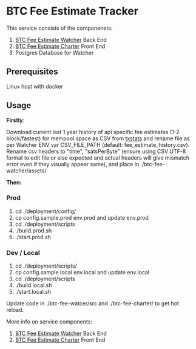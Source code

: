 # BTC Fee Estimate Tracker

This service consists of the componenets:
1. [BTC Fee Estimate Watcher](btc-fee-watcher/README.md) Back End
2. [BTC Fee Estimate Charter](btc-fee-charter/README.md) Front End
3. Postgres Database for Watcher

## Prerequisites
Linux host with docker

## Usage

**Firstly**:

Download current last 1 year history of api specific fee estimates (1-2 block/fastest) for mempool.space as CSV from [txstats](https://txstats.com/d/000000011/fee-estimation?orgId=1&viewPanel=2&var-source=mempool.space) and rename file as per Watcher ENV var CSV_FILE_PATH (default: fee_estimate_history.csv). Rename csv headers to "time", "satsPerByte" (ensure using CSV UTF-8 format to edit file or else expected and actual headers will give mismatch error even if they visually appear same), and place in ./btc-fee-watcher/assets/ 

**Then:**

### Prod
1. cd ./deployment/config/
2. cp config.sample.prod env.prod and update env.prod
3. cd ./deployment/scripts
2. ./build.prod.sh
3. ./start.prod.sh

### Dev / Local
1. cd ./deployment/scripts/
2. cp config.sample.local env.local and update env.local
3. cd ./deployment/scripts
4. ./build.local.sh
5. ./start.local.sh

Update code in ./btc-fee-watcer/src and ./btc-fee-charter/ to get hot reload. 

More info on service components:
1. [BTC Fee Estimate Watcher](btc-fee-watcher/README.md) Back End
2. [BTC Fee Estimate Charter](btc-fee-charter/README.md) Front End






